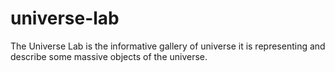 # universe-lab
The Universe Lab is the informative gallery of universe it is  representing and describe some massive objects of the universe.
